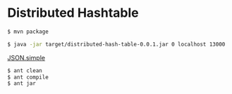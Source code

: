 # Distributed Hashtable

```sh
$ mvn package
```

```sh
$ java -jar target/distributed-hash-table-0.0.1.jar 0 localhost 13000
```

[JSON.simple](https://code.google.com/p/json-simple/)

```sh
$ ant clean
$ ant compile
$ ant jar
```
